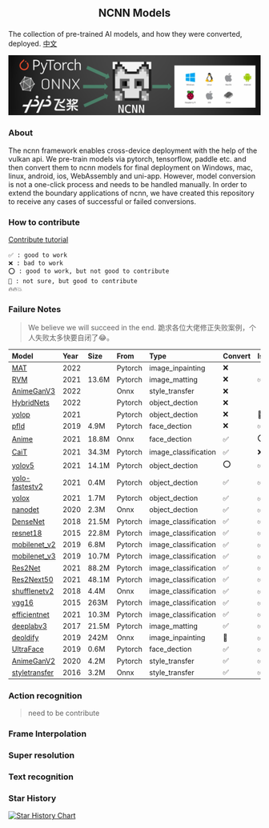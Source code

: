 ##  <p align="center"> NCNN Models </p>

The collection of pre-trained AI models, and how they were converted, deployed. [中文](README-CN.md)

![](docs/images/logo.png)

### About

The ncnn framework enables cross-device deployment with the help of the vulkan api. We pre-train models via pytorch, tensorflow, paddle etc. and then convert them to ncnn models for final deployment on Windows, mac, linux, android, ios, WebAssembly and uni-app. However, model conversion is not a one-click process and needs to be handled manually. In order to extend the boundary applications of ncnn, we have created this repository to receive any cases of successful or failed conversions.

### How to contribute

[Contribute tutorial](contribute.md)

	✅ : good to work
    ❌ : bad to work
    ⭕ : good to work, but not good to contribute
    🤔 : not sure, but good to contribute
    🔥🔥💥
### Failure Notes

> We believe we will succeed in the end. 跪求各位大佬修正失败案例，个人失败太多快要自闭了😂。

| Model                                             | Year | Size  | From    | Type                 | Convert | IsWork | Heat |
| :------------------------------------------------ | :--- | :---- | :------ | :------------------- | :------ | :----- | :--- |
| [MAT](image_inpainting/mat)                       | 2022 |       | Pytorch | image_inpainting     | ❌       |        | 💥    |
| [RVM](image_matting/RVM)                          | 2021 | 13.6M | Pytorch | image_matting        | ❌       | ✅      | 💥    |
| [AnimeGanV3](style_transfer/animeganv3)           | 2022 |       | Onnx    | style_transfer       | ❌       |        | 🔥    |
| [HybridNets](object_dection/hybridnets)           | 2022 |       | Pytorch | object_dection       | ❌       |        |      |
| [yolop](object_dection/yolop)                     | 2021 |       | Pytorch | object_dection       | ❌       | 🤔      | 💥    |
| [pfld](face_dection/pfld)                         | 2019 | 4.9M  | Pytorch | face_dection         | ❌       | ✅      |      |
| [Anime](face_dection/Anime_Face)                  | 2021 | 18.8M | Onnx    | face_dection         | ✅       | ⭕      |      |
| [CaiT](image_classification/cait)                 | 2021 | 34.3M | Pytorch | image_classification | ✅       | ❌      |      |
| [yolov5](object_dection/yolov5)                   | 2021 | 14.1M | Pytorch | object_dection       | ⭕       | ✅      | 💥    |
| [yolo-fastestv2](object_dection/yolo-fastestv2)   | 2021 | 0.4M  | Pytorch | object_dection       | ✅       | ✅      | 💥    |
| [yolox](object_dection/yolox)                     | 2021 | 1.7M  | Pytorch | object_dection       | ✅       | ✅      | 💥    |
| [nanodet](object_dection/nanodet)                 | 2020 | 2.3M  | Onnx    | object_dection       | ✅       | ✅      | 🔥    |
| [DenseNet](image_classification/denseNet)         | 2018 | 21.5M | Pytorch | image_classification | ✅       | ✅      |      |
| [resnet18](image_classification/resnet18)         | 2015 | 22.8M | Pytorch | image_classification | ✅       | ✅      |      |
| [mobilenet_v2](image_classification/mobilenet_v2) | 2019 | 6.8M  | Pytorch | image_classification | ✅       | ✅      | 🔥    |
| [mobilenet_v3](image_classification/mobilenet_v3) | 2019 | 10.7M | Pytorch | image_classification | ✅       | ✅      | 🔥    |
| [Res2Net](image_classification/res2net)           | 2021 | 88.2M | Pytorch | image_classification | ✅       | ✅      |      |
| [Res2Next50](image_classification/res2next50)     | 2021 | 48.1M | Pytorch | image_classification | ✅       | ✅      |      |
| [shufflenetv2](image_classification/shufflenetv2) | 2018 | 4.4M  | Onnx    | image_classification | ✅       | ✅      |      |
| [vgg16](image_classification/vgg16)               | 2015 | 263M  | Pytorch | image_classification | ✅       | ✅      |      |
| [efficientnet](image_classification/efficientnet) | 2021 | 10.3M | Pytorch | image_classification | ✅       | ✅      | 🔥    |
| [deeplabv3](image_matting/deeplabv3)              | 2017 | 21.5M | Pytorch | image_matting        | ✅       | ✅      |      |
| [deoldify](image_inpainting/deoldify)             | 2019 | 242M  | Onnx    | image_inpainting     | 🤔       | ✅      | 🔥    |
| [UltraFace](face_dection/ultraface)               | 2019 | 0.6M  | Pytorch | face_dection         | ✅       | ✅      | 🔥    |
| [AnimeGanV2](style_transfer/animeganv2)           | 2020 | 4.2M  | Pytorch | style_transfer       | ✅       | ✅      | 💥    |
| [styletransfer](style_transfer/styletransfer)     | 2016 | 3.2M  | Onnx    | style_transfer       | ✅       | ✅      |      |




### Action recognition

> need to be contribute

### Frame Interpolation

### Super resolution

### Text recognition

### Star History

[![Star History Chart](https://api.star-history.com/svg?repos=Baiyuetribe/ncnn-models&type=Date)](https://star-history.com/#Baiyuetribe/ncnn-models&Date)
